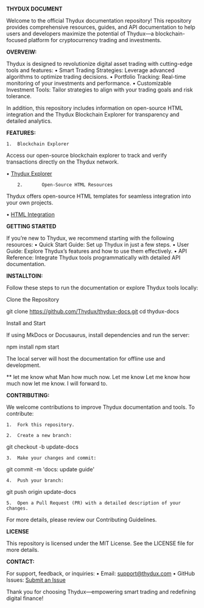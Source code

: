 **THYDUX DOCUMENT**

Welcome to the official Thydux documentation repository! This repository provides comprehensive resources, guides, and API documentation to help users and developers maximize the potential of Thydux—a blockchain-focused platform for cryptocurrency trading and investments.

**OVERVEIW:**

Thydux is designed to revolutionize digital asset trading with cutting-edge tools and features:
	•	Smart Trading Strategies: Leverage advanced algorithms to optimize trading decisions.
	•	Portfolio Tracking: Real-time monitoring of your investments and performance.
	•	Customizable Investment Tools: Tailor strategies to align with your trading goals and risk tolerance.

In addition, this repository includes information on open-source HTML integration and the Thydux Blockchain Explorer for transparency and detailed analytics.

**FEATURES:**

	1.	Blockchain Explorer
Access our open-source blockchain explorer to track and verify transactions directly on the Thydux network.

• [Thydux Explorer]()
	
        2.       Open-Source HTML Resources
Thydux offers open-source HTML templates for seamless integration into your own projects. 

• [HTML Integration](https://www.dropbox.com/scl/fi/3y3pqi63tvz2fpzxmi8x6/THYDUX-1.html?rlkey=bop6i7vires9itxtsoa90qlxg&st=xss3c8y1&dl=0)

**GETTING STARTED**

If you’re new to Thydux, we recommend starting with the following resources:
	•	Quick Start Guide: Set up Thydux in just a few steps.
	•	User Guide: Explore Thydux’s features and how to use them effectively.
	•	API Reference: Integrate Thydux tools programmatically with detailed API documentation.

**INSTALLTOIN:**

Follow these steps to run the documentation or explore Thydux tools locally:

Clone the Repository

git clone https://github.com/Thydux/thydux-docs.git
cd thydux-docs

Install and Start

If using MkDocs or Docusaurus, install dependencies and run the server:

npm install
npm start

The local server will host the documentation for offline use and development.

** let me know what Man how much now. Let me know   Let me know how much now let me know. I will forward to.

**CONTRIBUTING:**

We welcome contributions to improve Thydux documentation and tools. To contribute:

	1.	Fork this repository.
 
	2.	Create a new branch:

git checkout -b update-docs


	3.	Make your changes and commit:

git commit -m 'docs: update guide'


	4.	Push your branch:

git push origin update-docs


	5.	Open a Pull Request (PR) with a detailed description of your changes.

For more details, please review our Contributing Guidelines.

**LICENSE**

This repository is licensed under the MIT License. See the LICENSE file for more details.

**CONTACT:**

For support, feedback, or inquiries:
	•	Email: support@thydux.com
	•	GitHub Issues: [Submit an Issue]()

Thank you for choosing Thydux—empowering smart trading and redefining digital finance!
